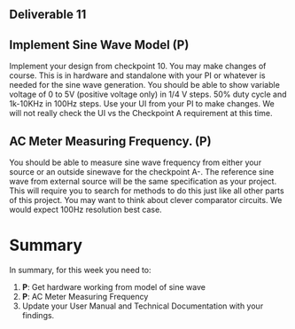 ## Deliverable 11

## Implement Sine Wave Model (P)
Implement your design from checkpoint 10.  You may make changes of course.  This is in hardware and standalone with your PI or whatever is needed for the sine wave generation.
You should be able to show variable voltage of 0 to 5V (positive voltage only) in 1/4 V steps. 50% duty cycle and 1k-10KHz in 100Hz steps.
Use your UI from your PI to make changes.  We will not really check the UI vs the Checkpoint A requirement at this time.

## AC Meter Measuring Frequency. (P)
You should be able to measure sine wave frequency from either your source or an outside sinewave for the checkpoint A-.  The reference sine wave from external source will be the same specification as your project.  This will require you to search for methods to do this just like all other parts of this project.  You may want to think about clever comparator circuits.   We would expect 100Hz resolution best case.



# Summary

In summary, for this week you need to:

1. **P**: Get hardware working from model of sine wave
2. **P**: AC Meter Measuring Frequency
3. Update your User Manual and Technical Documentation with your findings.
